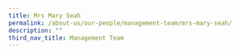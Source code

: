 ```yaml
---
title: Mrs Mary Seah
permalink: /about-us/our-people/management-team/mrs-mary-seah/
description: ""
third_nav_title: Management Team
---
```

